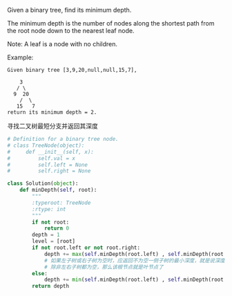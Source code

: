 Given a binary tree, find its minimum depth.

The minimum depth is the number of nodes along the shortest path from the root node down to the nearest leaf node.

Note: A leaf is a node with no children.

Example:
```
Given binary tree [3,9,20,null,null,15,7],

    3
   / \
  9  20
    /  \
   15   7
return its minimum depth = 2.
```
寻找二叉树最短分支并返回其深度

```python
# Definition for a binary tree node.
# class TreeNode(object):
#     def __init__(self, x):
#         self.val = x
#         self.left = None
#         self.right = None

class Solution(object):
    def minDepth(self, root):
        """
        :typeroot: TreeNode
        :rtype: int
        """
        if not root:
            return 0
        depth = 1
        level = [root]
        if not root.left or not root.right:
            depth += max(self.minDepth(root.left) , self.minDepth(root.right))
            # 如果左子树或右子树为空时，应返回不为空一侧子树的最小深度，就是说深度必须终止在叶节点上，而非根节点，
            # 除非左右子树都为空，那么该根节点就是叶节点了
        else:
            depth += min(self.minDepth(root.left) , self.minDepth(root.right))
        return depth
